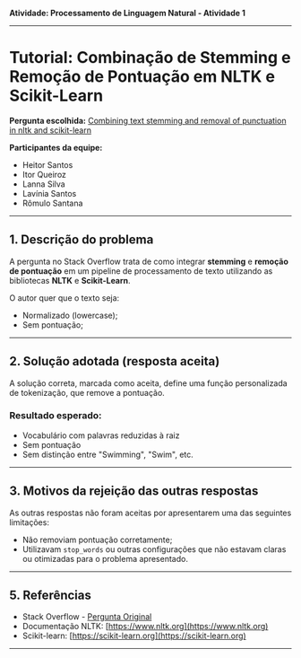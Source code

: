**Atividade: Processamento de Linguagem Natural - Atividade 1**

---

# Tutorial: Combinação de Stemming e Remoção de Pontuação em NLTK e Scikit-Learn

**Pergunta escolhida:** [Combining text stemming and removal of punctuation in nltk and scikit-learn](https://stackoverflow.com/questions/26126442/combining-text-stemming-and-removal-of-punctuation-in-nltk-and-scikit-learn/26132560#26132560)

**Participantes da equipe:**

* Heitor Santos
* Itor Queiroz
* Lanna Silva
* Lavínia Santos
* Rômulo Santana

---

## 1. Descrição do problema

A pergunta no Stack Overflow trata de como integrar **stemming** e **remoção de pontuação** em um pipeline de processamento de texto utilizando as bibliotecas **NLTK** e **Scikit-Learn**.

O autor quer que o texto seja:

* Normalizado (lowercase);
* Sem pontuação;
---

## 2. Solução adotada (resposta aceita)

A solução correta, marcada como aceita, define uma função personalizada de tokenização, que remove a pontuação.

### Resultado esperado:

* Vocabulário com palavras reduzidas à raiz
* Sem pontuação
* Sem distinção entre "Swimming", "Swim", etc.

---

## 3. Motivos da rejeição das outras respostas

As outras respostas não foram aceitas por apresentarem uma das seguintes limitações:

* Não removiam pontuação corretamente;
* Utilizavam `stop_words` ou outras configurações que não estavam claras ou otimizadas para o problema apresentado.

---

## 5. Referências

* Stack Overflow - [Pergunta Original](https://stackoverflow.com/questions/26126442/combining-text-stemming-and-removal-of-punctuation-in-nltk-and-scikit-learn/26132560#26132560)
* Documentação NLTK: [https://www.nltk.org](https://www.nltk.org)
* Scikit-learn: [https://scikit-learn.org](https://scikit-learn.org)

---

